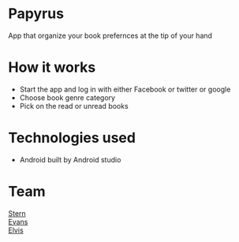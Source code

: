 # Papyrus
App that organize your book prefernces at the tip of your hand

# How it works
- Start the app and log in with either Facebook or twitter or google
- Choose book genre category
- Pick on the read or unread books

# Technologies used
- Android built by Android studio 


# Team 
[Stern ](http://github.com/Ster15)<br>
[Evans](http://github.com/MwongeraE)<br>
[Elvis](http://github.com/Elvisthacoder)<br>
